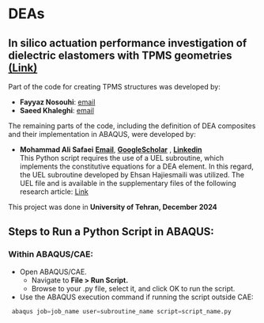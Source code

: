 # DEAs
## In silico actuation performance investigation of dielectric elastomers with TPMS geometries [(Link)](https://doi.org/10.1016/j.euromechsol.2024.105540)


Part of the code for creating TPMS structures was developed by:<br/>
- **Fayyaz Nosouhi**: [email](dehnavifn@gmail.com)
- **Saeed Khaleghi**: [email](saeedkhaleghi123@gmail.com) <br/>

The remaining parts of the code, including the definition of DEA composites and their implementation in ABAQUS, were developed by:
- **Mohammad Ali Safaei** [**Email**](mohammadsf1998@gmail.com), [**GoogleScholar**](https://scholar.google.com/citations?user=jD_-4JcAAAAJ&hl=fa) , [**Linkedin**](https://www.linkedin.com/in/mohsafaei) <br />
This Python script requires the use of a UEL subroutine, which implements the constitutive equations for a DEA element. In this regard, the UEL subroutine developed by Ehsan Hajiesmaili was utilized. 
The UEL file and is available in the supplementary files of the following research article: [Link](https://pubs.aip.org/aip/jap/article/129/15/151102/1025587/Dielectric-elastomer-actuators)  

This project was done in **University of Tehran, December 2024**



## Steps to Run a Python Script in ABAQUS:

### Within ABAQUS/CAE:

- Open ABAQUS/CAE.
  - Navigate to **File > Run Script.**
  - Browse to your .py file, select it, and click OK to run the script.
- Use the ABAQUS execution command if running the script outside CAE:
```python
 abaqus job=job_name user=subroutine_name script=script_name.py
```


